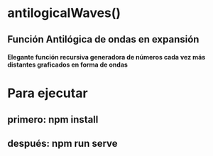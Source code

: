 # antilogicalWaves() 

## Función Antilógica de ondas en expansión

#### Elegante función recursiva generadora de números cada vez más distantes graficados en forma de ondas




# Para ejecutar

## primero: npm install

## después: npm run serve